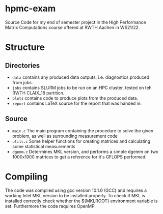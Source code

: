 # hpmc-exam
Source Code for my end of semester project in the High Performance Matrix Computations course offered at RWTH Aachen in WS21/22. 

# Structure
## Directories
* `data` contains any produced data outputs, i.e. diagnostics produced from jobs.
* `jobs` contains SLURM jobs to be run on an HPC cluster, tested on teh RWTH CLAIX_18 partition.
* `plots` contains code to produce plots from the produced data.
* `report` contains LaTeX source for the report that was handed in.

## Source
* `main.c` The main program containing the procedure to solve the given problem, as well as surrounding measurement code
* `utils.c` Some helper functions for creating matrices and calculating some statistical measurements
* `dgemm.c` Determines MKL version, and performs a simple dgemm on two 1000x1000 matrices to get a reference for it's GFLOPS performed.

# Compiling
The code was compiled using gcc version 10.1.0 (GCC) and requires a working Intel MKL version to be installed properly.
To check if MKL is installed correctly check whether the ${MKLROOT} environment variable is set.
Furthermore the code requires OpenMP.